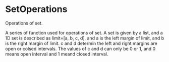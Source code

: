 # SetOperations
 Operations of set.

A series of function used for operations of set. 
A set is given by a list, and a 1D set is described as limit=[a, b, c, d], and a is the left margin of limit, and b is the right margin of limit.
c and d determin the left and right margins are open or colsed intervals. The values of c and d can only be 0 or 1, and 0 means open interval and 1 meand closed interval.

